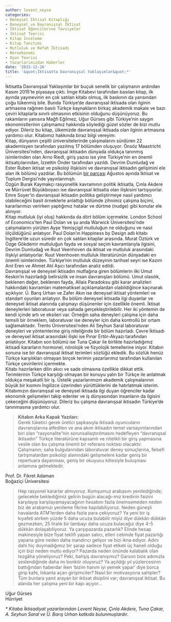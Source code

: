 ```yaml
---
author: levent_neyse
categories:
- Deneysel İktisat Kitaplığı
- Deneysel ve Davranışsal İktisat
- İktisat Öğencilerine Tavsiyeler
- Iktisat Teorisi
- Kitap İnceleme
- Kitap Tanıtımı
- Mutluluk ve Refah İktisadı
- Nöroekonomi
- Oyun Teorisi
- Yazarlarımızdan Haberler
date: '2015-12-26'
title: '&quot;İktisatta Davranışsal Yaklaşımlar&quot;*'
---
```


İktisatta Davranışsal Yaklaşımlar bir buçuk senelik bir çalışmanın ardından Kasım 2015’te piyasaya çıktı. İmge Kitabevi tarafından basılan kitap, ilk ayında yayınevinin en çok satılan kitabı olmuş, ilk baskının da yarısından çoğu tükenmiş bile. Bunda Türkiye’de davranışsal iktisada olan ilginin artmasına rağmen basılı Türkçe kaynakların birkaç akademik makale ve bazı çeviri kitaplarla sınırlı olmasının etkisinin olduğunu düşünüyoruz. Bu rakamların yanısıra Mağfi Eğilmez, Uğur Gürses gibi Türkiye’nin saygın ekonomistlerinin çalışmamız hakkında söylediği güzel sözler de bizi mutlu ediyor. Dileriz bu kitap, ülkemizde davranışsal iktisada olan ilginin artmasına yardımcı olur. Kitabımız hakkında biraz bilgi vereyim:  
Kitap, dünyanın çeşitli üniversitelerinde çalışmalarını sürdüren 22 akademisyen tarafından yazılmış 17 bölümden oluşuyor. Önsöz Maastricht Üniversitesi’nden, davranışsal iktisadın dünyada oldukça tanınmış isimlerinden olan Arno Riedl, giriş yazısı ise yine Türkiye’nin en önemli iktisatçılarından, İzzettin Önder tarafından yazıldı. Devrim Dumludağ ve Ester Ruben iktisat ve psikoloji ilişkisini ve davranışsal iktisadın gelişimini ele alan ilk bölümü yazdılar. Bu bölümün [bir parçası](http://www.iktisatvetoplum.com/wp-content/uploads/Ester-Ruben-Devrim-Dumludag-Davranissal-Iktisadin-Gelisimi-ITD58.pdf) Ağustos ayında İktisat ve Toplum Dergisi’nde yayınlanmıştı.  
Özgün Burak Kaymakçı rasyonellik kavramının politik iktisatla, Çınla Akdere ve Mürrüvet Büyükboyacı ise davranışsal iktisatla olan ilişkisini tartışıyorlar. Emre Soyer’in davranışsal iktisadın politika geliştirmeye nasıl yardımcı olabileceğini basit örneklerle anlattığı bölümde zihnimiz çalışma biçimi, kararlarımızı verirken yaptığımız hatalar ve dürtme (nudge) gibi konular ele alınıyor.  
Kitap mutluluk (iyi oluş) hakkında da dört bölüm içermekte. London School of Economics’ten Paul Dolan ve şu anda Warwick Üniversitesi’nde çalışmalarını yürüten Ayşe Yemişçigil mutluluğun ne olduğunu ve nasıl ölçüldüğünü anlatıyor. Paul Dolan’ın Happiness by Design adlı kitabı İngiltere’de uzun süredir en çok satılan kitaplar arasında. Murat Öztürk ve Özge Gökdemir mutluluğun fayda ve sosyal seçim kavramlarıyla ilgisini, Devrim Dumludağ ve Ruut Veenhoven da iktisat ve mutluluk arasındaki ilişkiyi anlatıyorlar. Ruut Veenhoven mutluluk literatürünün dünyadaki en önemli isimlerinden. Türkiye’nin mutluluk düzeyinin tarihsel seyri ise Kazım Anıl Eren ve Ahmet Atıl Aşıcı tarafından analiz edildi.  
Davranışsal ve deneysel iktisadın mutfağına giren bölümlerin ilki Umut Keskin’in hazırladığı belirsizlik ve insan davranışları bölümü. Umut olasılık, beklenen değer, beklenen fayda, Allais Paradoksu gibi karar analizleri hakkındaki kavramları matematiksel açıklamalardan olabildiğince kaçınarak açıklıyor. Ü. Barış Urhan ve Zafer Akın ise deneysel iktisat yöntemleri ve standart oyunları anlatıyor. Bu bölüm deneysel iktisada ilgi duyanlar ve deneysel iktisat alanında çalışmayı düşünenler için özellikle önemli. İktisat deneylerleri laboratuvar veya sahada gerçekleştirilebilir. Her iki yöntemin de kendi içinde artı ve eksileri var. Örneğin saha deneyleri çalışma için daha temsili bir örneklem, laboratuvar ise deneyler için daha kontrollü bir ortam sağlamaktadır. Trento Üniversitesi’nden Ali Seyhun Saral laboratuvar deneyleri ve yöntemlerine giriş niteliğinde bir bölüm hazırladı. Çevre İktisadı ve deneysel iktisat arasındaki ilişki ise Pınar Ertör-Akyazı tarafından anlatılıyor. Kitabın son bölümü ise Tuna Çakar ile birlikte hazırladığımız iktisadi kararların hormonel, nörolojik ve fizyolojik temellerine iniyor. Kitabın sonuna ise bir davranışsal iktisat terimleri sözlüğü ekledik. Bu sözlük henüz Türkçe karşılıkları olmayan birçok terimin yazarlarımız tarafından kullanılan Türkçe çevirilerini içermekte.  
Kitabı hazırlarken dilin akıcı ve sade olmasına özellikle dikkat ettik. Terimlerinin Türkçe karşılığı olmayan bir konuyu yalın bir Türkçe ile anlatmak oldukça meşakatli bir iş. Üstelik yazarlarımızın akademik çalışmalarının büyük bir kısmını İngilizce üzerinden yürüttüklerini de hatırlatmak isterim. Kitabımızın davranışsal ve deneysel iktisada ilgi duyan öğrenciler kadar ekonomik gelişmeleri takip edenler ve iş dünyasından insanların da ilgisini çekeceğini düşünüyoruz. Dileriz bu çalışma davranışsal iktisadın Türkiye’de tanınmasına yardımcı olur.

> **Kitabın Arka Kapak Yazıları:**  
> Gerek tüketici gerek üretici şapkasıyla iktisadı oyuncuların davranışlarına atfedilen ve ana akım iktisadın temel varsayımlarından biri olan “rasyonalite”nin sorunsallaştırılmasını hedefleyen “davranışsal iktisadın” Türkçe literatürüne kapsamlı ve nitelikli bir giriş yapmasına vesile olan bu çalışma önemli bir referans noktası olacaktır. Çalışmanın; saha bulgularından laboratuvar deney sonuçlarına, felsefi tartışmalardan psikoloji alanındaki gelişmelere kadar geniş bir repertuara dayanması, geniş bir okuyucu kitlesiyle buluşması anlamına gelmektedir.

Prof. Dr. Fikret Adaman  
Boğaziçi Üniversitesi

> Hep rasyonel kararlar almıyoruz. Komşumuz arabasını yenilediğinde; gelecekte beklediğimiz gelirin bugün alacağı-mız kredinin faizini karşılayıp karşılayamayacağının hesabını fazla önemsemeden neden biz de arabamızı yenileme fikrine kapılabiliyoruz. Neden güneşli havalarda ATM’lerden daha fazla para çekiyoruz? Ya yeni bir iş kıyafeti alırken yüzde 5 daha ucuza bulabilir miyiz diye dükkân dükkân gezmezken, 25 liralık bir lambayı daha ucuza bulacağız diye 4-5 dükkân dolaşabiliyoruz. Ya çarşıpazarda pazarlık? Elinde hesap makinesiyle bize fiyat teklifi yapan satıcı, elleri cebinde fiyat pazarlığı yapana göre neden daha inandırıcı geliyor ve bizi ikna ediyor. Adını dahi hiç duymadığımız bir şarap sadece fiyat etiketi üç haneli olduğu için bizi neden mutlu ediyor? Pazarda neden önünde kalabalık olan tezgâha yöneliyoruz? Peki, bahşiş davranışımız? Garson bize adımızla seslendiğinde daha mı bonkör oluyoruz? Ya açıldığı yıl yüzlercesinin battığından haberdar iken ‘bizim hanım iyi yemek yapar’ diye borca girip kafe, lokanta açan girişimciler? Nasıl bir motivasyona sahipler? Tüm bunlara yanıt arayan bir iktisat disiplini var; davranışsal iktisat. Bu alanda her çalışma yeni bir kapı açıyor…

Uğur Gürses  
Hürriyet

*\* Kitaba İktisadiyat yazarlarından Levent Neyse, Çınla Akdere, Tuna Çakar, A. Seyhun Saral ve Ü. Barış Urhan katkıda bulunmuşlardır.*